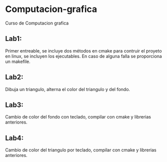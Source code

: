 # Computacion-grafica
Curso de Computacion grafica

## Lab1:
Primer entreable, se incluye dos métodos en cmake para contruir el proyeto en linux, se incluyen los ejecutables. En caso de alguna falla se proporciona un makefile. 

## Lab2:
Dibuja un triangulo, alterna el color del triangulo y del fondo.

## Lab3:
Cambio de color del fondo con teclado, compilar con cmake y librerias anteriores.

## Lab4:
Cambio de color del triangulo por teclado, compilar con cmake y librerias anteriores.
